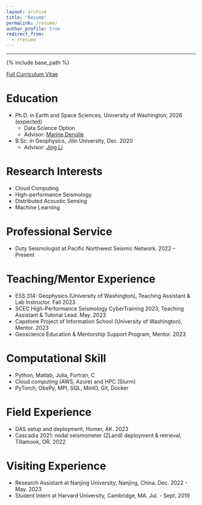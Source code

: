 ```yaml
---
layout: archive
title: "Resume"
permalink: /resume/
author_profile: true
redirect_from:
  - /resume
---
```

---
{% include base_path %}

[Full Curriculum Vitae](https://dasway.ess.washington.edu/shared/niyiyu/CV_Yiyu_Ni.pdf)

Education
======
* Ph.D. in Earth and Space Sciences, University of Washington, 2026 (expected)
  * Data Science Option
  * Advisor: [Marine Denolle](https://ess.uw.edu/people/marine-denolle/)
* B.Sc. in Geophysics, Jilin University, Dec. 2020
  * Advisor: [Jing Li](https://scholar.google.com/citations?hl=en&user=qRXXUOQAAAAJ&view_op=list_works&sortby=pubdate)

Research Interests
======
* Cloud Computing
* High-performance Seismology
* Distributed Acoustic Sensing
* Machine Learning
  
Professional Service
======
* Duty Seismologist at Pacific Northwest Seismic Network. 2022 – Present

Teaching/Mentor Experience
======
* ESS 314: Geophysics (University of Washington), Teaching Assistant & Lab Instructor. Fall 2023
*	SCEC High-Performance Seismology CyberTraining 2023, Teaching Assistant & Tutorial Lead. May. 2023
* Capstone Project of Information School (University of Washington), Mentor. 2023
* Geoscience Education & Mentorship Support Program, Mentor. 2023

Computational Skill
======
* Python, Matlab, Julia, Fortran, C
* Cloud computing (AWS, Azure) and HPC (Slurm)
* PyTorch, ObsPy, MPI, SQL, MinIO, Git, Docker

Field Experience
======
* DAS setup and deployment, Homer, AK. 2023
*	Cascadia 2021: nodal seismometer (ZLand) deployment & retrieval, Tillamook, OR. 2022

Visiting Experience
======
* Research Assistant at Nanjing University, Nanjing, China. Dec. 2022 - May. 2023
* Student Intern at Harvard University, Cambridge, MA. Jul. - Sept. 2019